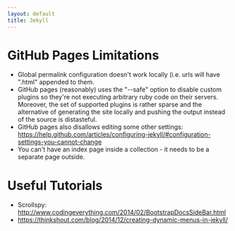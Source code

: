 ```yaml
---
layout: default
title: Jekyll
---
```


# GitHub Pages Limitations
* Global permalink configuration doesn't work locally (i.e. urls will have
  ".html" appended to them.
* GitHub pages (reasonably) uses the "--safe" option to disable custom plugins
  so they're not executing arbitrary ruby code on their servers. Moreover, the
  set of supported plugins is rather sparse and the alternative of generating
  the site locally and pushing the output instead of the source is distasteful.
* GitHub pages also disallows editing some other settings:
  https://help.github.com/articles/configuring-jekyll/#configuration-settings-you-cannot-change
* You can't have an index page inside a collection - it needs to be a separate page outside.

# Useful Tutorials
* Scrollspy: http://www.codingeverything.com/2014/02/BootstrapDocsSideBar.html
* https://thinkshout.com/blog/2014/12/creating-dynamic-menus-in-jekyll/
